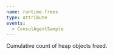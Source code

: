```yaml
---
name: runtime.frees
type: attribute
events:
  - ConsulAgentSample
---
```


Cumulative count of heap objects freed.